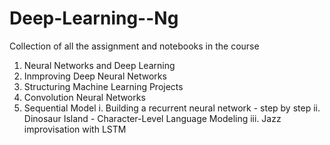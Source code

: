 # Deep-Learning--Ng

Collection of all the assignment and notebooks in the course
1. Neural Networks and Deep Learning
2. Inmproving Deep Neural Networks
3. Structuring Machine Learning Projects
4. Convolution Neural Networks
5. Sequential Model
  i. Building a recurrent neural network - step by step
  ii. Dinosaur Island - Character-Level Language Modeling
  iii. Jazz improvisation with LSTM